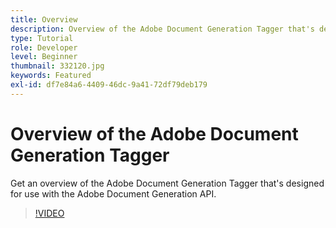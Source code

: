 ```yaml
---
title: Overview
description: Overview of the Adobe Document Generation Tagger that's designed for use with the Adobe Document Generation API
type: Tutorial
role: Developer
level: Beginner
thumbnail: 332120.jpg
keywords: Featured
exl-id: df7e84a6-4409-46dc-9a41-72df79deb179
---
```

# Overview of the Adobe Document Generation Tagger

Get an overview of the Adobe Document Generation Tagger that's designed for use with the Adobe Document Generation API.

>[!VIDEO](https://video.tv.adobe.com/v/332120?hidetitle=true)
